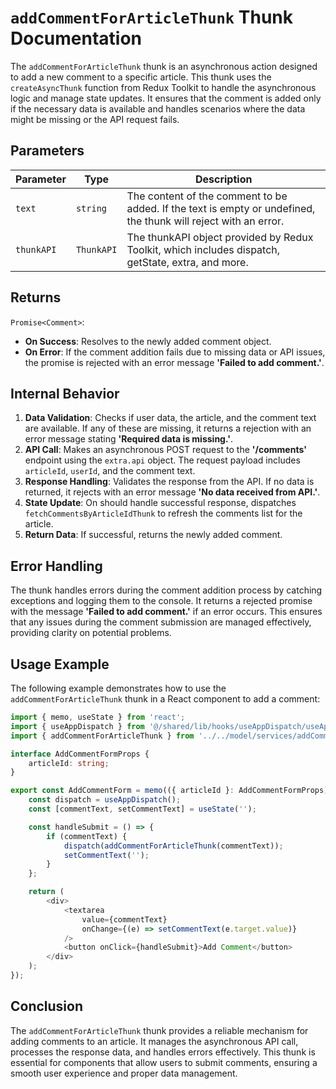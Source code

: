 # `addCommentForArticleThunk` Thunk Documentation

The `addCommentForArticleThunk` thunk is an asynchronous action designed to add a new comment to a specific article. This thunk uses the `createAsyncThunk` function from Redux Toolkit to handle the asynchronous logic and manage state updates. It ensures that the comment is added only if the necessary data is available and handles scenarios where the data might be missing or the API request fails.

## Parameters

| Parameter   | Type           | Description                                                                                          |
|-------------|----------------|------------------------------------------------------------------------------------------------------|
| `text`      | `string`       | The content of the comment to be added. If the text is empty or undefined, the thunk will reject with an error. |
| `thunkAPI`  | `ThunkAPI`     | The thunkAPI object provided by Redux Toolkit, which includes dispatch, getState, extra, and more.   |

## Returns

`Promise<Comment>`:
- **On Success**: Resolves to the newly added comment object.
- **On Error**: If the comment addition fails due to missing data or API issues, the promise is rejected with an error message **'Failed to add comment.'**.

## Internal Behavior
1. **Data Validation**: Checks if user data, the article, and the comment text are available. If any of these are missing, it returns a rejection with an error message stating **'Required data is missing.'**.
2. **API Call**: Makes an asynchronous POST request to the **'/comments'** endpoint using the `extra.api` object. The request payload includes `articleId`, `userId`, and the comment text.
3. **Response Handling**: Validates the response from the API. If no data is returned, it rejects with an error message **'No data received from API.'**.
4. **State Update**: On should handle successful response, dispatches `fetchCommentsByArticleIdThunk` to refresh the comments list for the article.
5. **Return Data**: If successful, returns the newly added comment.

## Error Handling

The thunk handles errors during the comment addition process by catching exceptions and logging them to the console. It returns a rejected promise with the message **'Failed to add comment.'** if an error occurs. This ensures that any issues during the comment submission are managed effectively, providing clarity on potential problems.

## Usage Example

The following example demonstrates how to use the `addCommentForArticleThunk` thunk in a React component to add a comment:

```typescript jsx
import { memo, useState } from 'react';
import { useAppDispatch } from '@/shared/lib/hooks/useAppDispatch/useAppDispatch';
import { addCommentForArticleThunk } from '../../model/services/addCommentForArticleThunk/addCommentForArticleThunk';

interface AddCommentFormProps {
    articleId: string;
}

export const AddCommentForm = memo(({ articleId }: AddCommentFormProps) => {
    const dispatch = useAppDispatch();
    const [commentText, setCommentText] = useState('');

    const handleSubmit = () => {
        if (commentText) {
            dispatch(addCommentForArticleThunk(commentText));
            setCommentText('');
        }
    };

    return (
        <div>
            <textarea
                value={commentText}
                onChange={(e) => setCommentText(e.target.value)}
            />
            <button onClick={handleSubmit}>Add Comment</button>
        </div>
    );
});
```

## Conclusion
The `addCommentForArticleThunk` thunk provides a reliable mechanism for adding comments to an article. It manages the asynchronous API call, processes the response data, and handles errors effectively. This thunk is essential for components that allow users to submit comments, ensuring a smooth user experience and proper data management.

